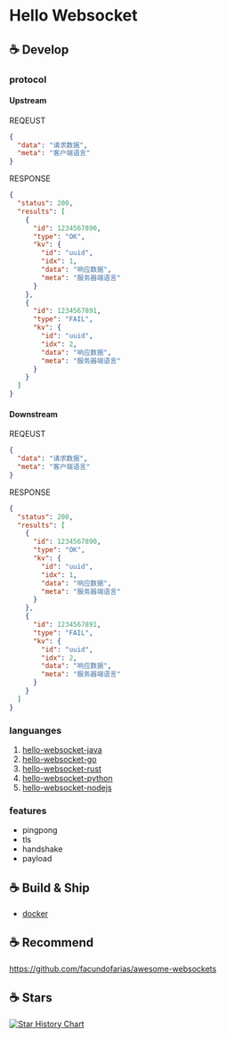 <!-- markdownlint-disable MD033 MD045 -->

# Hello Websocket

## :coffee: Develop

### protocol

#### Upstream

REQEUST

```json
{
  "data": "请求数据",
  "meta": "客户端语言"
}
```

RESPONSE

```json
{
  "status": 200,
  "results": [
    {
      "id": 1234567890,
      "type": "OK",
      "kv": {
        "id": "uuid",
        "idx": 1,
        "data": "响应数据",
        "meta": "服务器端语言"
      }
    },
    {
      "id": 1234567891,
      "type": "FAIL",
      "kv": {
        "id": "uuid",
        "idx": 2,
        "data": "响应数据",
        "meta": "服务器端语言"
      }
    }
  ]
}
```

#### Downstream

REQEUST

```json
{
  "data": "请求数据",
  "meta": "客户端语言"
}
```

RESPONSE

```json
{
  "status": 200,
  "results": [
    {
      "id": 1234567890,
      "type": "OK",
      "kv": {
        "id": "uuid",
        "idx": 1,
        "data": "响应数据",
        "meta": "服务器端语言"
      }
    },
    {
      "id": 1234567891,
      "type": "FAIL",
      "kv": {
        "id": "uuid",
        "idx": 2,
        "data": "响应数据",
        "meta": "服务器端语言"
      }
    }
  ]
}
```

### languanges

1. [hello-websocket-java](hello-websocket-java)
1. [hello-websocket-go](hello-websocket-go)
1. [hello-websocket-rust](hello-websocket-rust)
1. [hello-websocket-python](hello-websocket-python)
1. [hello-websocket-nodejs](hello-websocket-nodejs)

### features

- pingpong
- tls
- handshake
- payload

## :coffee: Build & Ship

- [docker](docker)
  
## :coffee: Recommend

<https://github.com/facundofarias/awesome-websockets>

## :coffee: Stars

[![Star History Chart](https://api.star-history.com/svg?repos=feuyeux/hello-grpc&type=Date)](https://star-history.com/#feuyeux/hello-grpc&Date)
